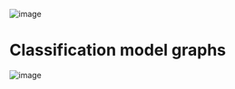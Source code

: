 ![image](https://github.com/kanchi12P/Med-AI_Auto-WCEBleedGen/assets/78892305/74d690da-3e60-45f0-a939-444a6cea349a)

# Classification model graphs

![image](https://github.com/kanchi12P/Med-AI_Auto-WCEBleedGen/assets/78892305/3c7d7d54-e3a6-4885-9975-0d35cf17441c)
